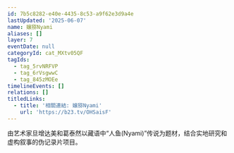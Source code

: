 ```yaml
---
id: 7b5c8282-e40e-4435-8c53-a9f62e3d9a4e
lastUpdated: '2025-06-07'
name: 嬢猕Nyami
aliases: []
layer: 7
eventDate: null
categoryId: cat_MXtv05QF
tagIds:
  - tag_5rvNRFVP
  - tag_6rVsgwwC
  - tag_845zMOEe
timelineEvents: []
relations: []
titledLinks:
  - title: '相關連結: 嬢猕Nyami'
    url: 'https://b23.tv/OHSaisF'
---
```

由艺术家旦增达美和葛泰然以藏语中“人鱼(Nyami)”传说为题材，结合实地研究和虚构叙事的伪记录片项目。
